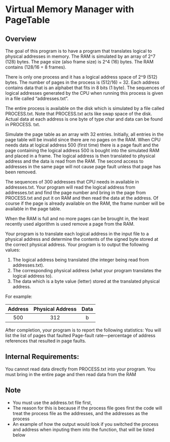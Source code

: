 # Virtual Memory Manager with PageTable
## Overview
The goal of this program is to have a program that translates logical to physical addresses in memory. The RAM is simulated by an array of 2^7 (128) bytes. The page size (also frame size) is 2^4 (16) bytes. The RAM contains (128/16 = 8 frames). 

There is only one process and it has a logical address space of 2^9 (512) bytes. The number of pages in the process is (512/16) = 32. Each address contains data that is an alphabet that fits in 8 bits (1 byte). The sequences of logical addresses generated by the CPU when running this process is given in a file called “addresses.txt”.

The entire process is available on the disk which is simulated by a file called PROCESS.txt. Note that PROCESS.txt acts like swap space of the disk. Actual data at each address is one byte of type char and data can be found in PROCESS. txt.

Simulate the page table as an array with 32 entries. Initially, all entries in the page table will be invalid since there are no pages on the RAM. When CPU needs data at logical address 500 (first time) there is a page fault and the page containing the logical address 500 is bought into the simulated RAM and placed in a frame. The logical address is then translated to physical address and the data is read from the RAM. The second access to addresses in the same page will not cause page fault unless that page has been removed.

The sequences of 300 addresses that CPU needs in available in addresses.txt. Your program will read the logical address from addresses.txt and find the page number and bring in the page from PROCESS.txt and put it on RAM and then read the data at the address. Of course if the page is already available on the RAM, the frame number will be available in the page table.

When the RAM is full and no more pages can be brought in, the least recently used algorithm is used remove a page from the RAM.

Your program is to translate each logical address in the input file to a physical address and determine the contents of the signed byte stored at the correct physical address. Your program is to output the following values:

1. The logical address being translated (the integer being read from addresses.txt).
2. The corresponding physical address (what your program translates the logical address to).
3. The data which is a byte value (letter) stored at the translated physical address.

For example: 

| Address | Physical Address |  Data   |
| :---:   |      :-----:     |  :---:  |
| 500     |        312       |    b    |


After completion, your program is to report the following statistics:
You will list the list of pages that faulted
Page-fault rate—percentage of address references that resulted in page faults.

## Internal Requirements: 
You cannot read data directly from PROCESS.txt into your program. You must bring in the entire page and then read data from the RAM

## Note
- You must use the address.txt file first, 
- The reason for this is because if the process file goes first the code will treat the process file as the addresses, and the addresses as the process
- An example of how the output would look if you switched the process and address when inputing them into the function, that will be listed below